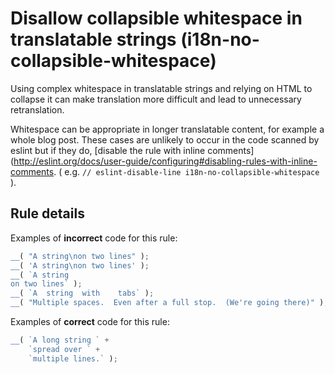 # Disallow collapsible whitespace in translatable strings (i18n-no-collapsible-whitespace)

Using complex whitespace in translatable strings and relying on HTML to collapse it can make translation more difficult and lead to unnecessary retranslation.

Whitespace can be appropriate in longer translatable content, for example a whole blog post. These cases are unlikely to occur in the code scanned by eslint but if they do, [disable the rule with inline comments](http://eslint.org/docs/user-guide/configuring#disabling-rules-with-inline-comments. ( e.g. `// eslint-disable-line i18n-no-collapsible-whitespace` ).

## Rule details

Examples of **incorrect** code for this rule:

```js
__( "A string\non two lines" );
__( 'A string\non two lines' );
__( `A string
on two lines` );
__( `A	string	with	tabs` );
__( "Multiple spaces.  Even after a full stop.  (We're going there)" );
```

Examples of **correct** code for this rule:

```js
__( `A long string ` +
	`spread over ` +
	`multiple lines.` );
```
